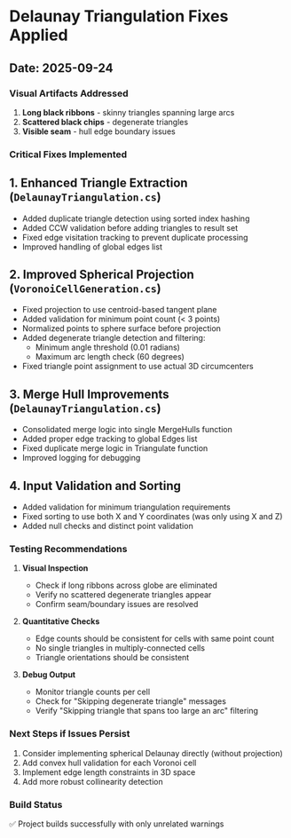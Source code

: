 # Delaunay Triangulation Fixes Applied

## Date: 2025-09-24

### Visual Artifacts Addressed
1. **Long black ribbons** - skinny triangles spanning large arcs
2. **Scattered black chips** - degenerate triangles 
3. **Visible seam** - hull edge boundary issues

### Critical Fixes Implemented

## 1. Enhanced Triangle Extraction (`DelaunayTriangulation.cs`)
- Added duplicate triangle detection using sorted index hashing
- Added CCW validation before adding triangles to result set
- Fixed edge visitation tracking to prevent duplicate processing
- Improved handling of global edges list

## 2. Improved Spherical Projection (`VoronoiCellGeneration.cs`)
- Fixed projection to use centroid-based tangent plane
- Added validation for minimum point count (< 3 points)
- Normalized points to sphere surface before projection
- Added degenerate triangle detection and filtering:
  - Minimum angle threshold (0.01 radians)
  - Maximum arc length check (60 degrees)
- Fixed triangle point assignment to use actual 3D circumcenters

## 3. Merge Hull Improvements (`DelaunayTriangulation.cs`)
- Consolidated merge logic into single MergeHulls function
- Added proper edge tracking to global Edges list
- Fixed duplicate merge logic in Triangulate function
- Improved logging for debugging

## 4. Input Validation and Sorting
- Added validation for minimum triangulation requirements
- Fixed sorting to use both X and Y coordinates (was only using X and Z)
- Added null checks and distinct point validation

### Testing Recommendations

1. **Visual Inspection**
   - Check if long ribbons across globe are eliminated
   - Verify no scattered degenerate triangles appear
   - Confirm seam/boundary issues are resolved

2. **Quantitative Checks**
   - Edge counts should be consistent for cells with same point count
   - No single triangles in multiply-connected cells
   - Triangle orientations should be consistent

3. **Debug Output**
   - Monitor triangle counts per cell
   - Check for "Skipping degenerate triangle" messages
   - Verify "Skipping triangle that spans too large an arc" filtering

### Next Steps if Issues Persist

1. Consider implementing spherical Delaunay directly (without projection)
2. Add convex hull validation for each Voronoi cell
3. Implement edge length constraints in 3D space
4. Add more robust collinearity detection

### Build Status
✅ Project builds successfully with only unrelated warnings